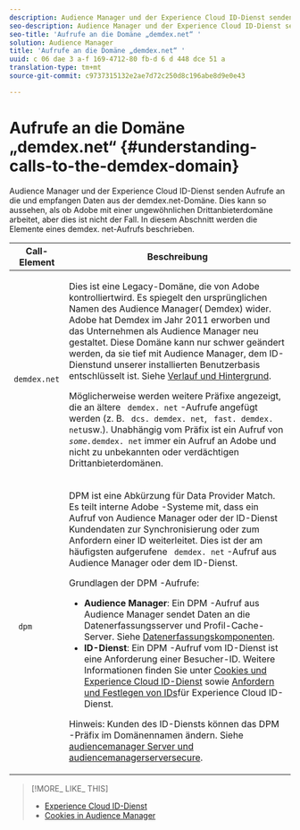 ```yaml
---
description: Audience Manager und der Experience Cloud ID-Dienst senden Aufrufe an die und empfangen Daten aus der demdex.net-Domäne. Dies kann so aussehen, als ob Adobe mit einer ungewöhnlichen Drittanbieterdomäne arbeitet, aber dies ist nicht der Fall. In diesem Abschnitt werden die Elemente eines demdex. net-Aufrufs beschrieben.
seo-description: Audience Manager und der Experience Cloud ID-Dienst senden Aufrufe an die und empfangen Daten aus der demdex.net-Domäne. Dies kann so aussehen, als ob Adobe mit einer ungewöhnlichen Drittanbieterdomäne arbeitet, aber dies ist nicht der Fall. In diesem Abschnitt werden die Elemente eines demdex. net-Aufrufs beschrieben.
seo-title: 'Aufrufe an die Domäne „demdex.net“ '
solution: Audience Manager
title: 'Aufrufe an die Domäne „demdex.net“ '
uuid: c 06 dae 3 a-f 169-4712-80 fb-d 6 d 448 dce 51 a
translation-type: tm+mt
source-git-commit: c9737315132e2ae7d72c250d8c196abe8d9e0e43

---
```



# Aufrufe an die Domäne „demdex.net“ {#understanding-calls-to-the-demdex-domain}

Audience Manager und der Experience Cloud ID-Dienst senden Aufrufe an die und empfangen Daten aus der demdex.net-Domäne. Dies kann so aussehen, als ob Adobe mit einer ungewöhnlichen Drittanbieterdomäne arbeitet, aber dies ist nicht der Fall. In diesem Abschnitt werden die Elemente eines demdex. net-Aufrufs beschrieben.

<table id="table_B846CBEDDA4C4AD19416F7C27FC325C6"> 
 <thead> 
  <tr> 
   <th colname="col1" class="entry"> Call-Element </th> 
   <th colname="col2" class="entry"> Beschreibung </th> 
  </tr> 
 </thead>
 <tbody> 
  <tr> 
   <td colname="col1"> <p> <code> demdex.net</code> </p> </td> 
   <td colname="col2"> <p>Dies ist eine Legacy-Domäne, die von <span class="keyword"> Adobe kontrolliert</span>wird. Es spiegelt den <span class="keyword"> ursprünglichen Namen des Audience Manager</span>(<span class="keyword"> Demdex</span>) wider. <span class="keyword"> Adobe</span> hat <span class="keyword"> Demdex</span> im Jahr 2011 erworben und das Unternehmen als <span class="keyword"> Audience Manager neu gestaltet</span>. Diese Domäne kann nur schwer geändert werden, da sie tief mit <span class="keyword"> Audience Manager</span>, dem <span class="wintitle"> ID-Dienst</span>und unserer installierten Benutzerbasis entschlüsselt ist. Siehe <a href="../overview/aam-overview.md#history-and-background"> Verlauf und Hintergrund</a>. </p> <p>Möglicherweise werden weitere Präfixe angezeigt, die an ältere <code> demdex. net</code> -Aufrufe angefügt werden (z. B. <code> dcs. demdex. net</code>, <code> fast. demdex. net</code>usw.). Unabhängig vom Präfix ist ein Aufruf von <code><i>some.</i>demdex. net</code> immer ein Aufruf an <span class="keyword"> Adobe</span> und nicht zu unbekannten oder verdächtigen Drittanbieterdomänen. </p> </td> 
  </tr> 
  <tr> 
   <td colname="col1"> <p> <code> dpm</code> </p> </td> 
   <td colname="col2"> <p><span class="wintitle"> DPM</span> ist eine Abkürzung für <span class="wintitle"> Data Provider Match</span>. Es teilt interne <span class="keyword"> Adobe</span> -Systeme mit, dass ein Aufruf von <span class="keyword"> Audience Manager</span> oder der <span class="wintitle"> ID-Dienst</span> Kundendaten zur Synchronisierung oder zum Anfordern einer ID weiterleitet. Dies ist der am häufigsten aufgerufene <code> demdex. net</code> -Aufruf aus <span class="keyword"> Audience Manager</span> oder dem <span class="wintitle"> ID-Dienst</span>. </p> <p><span class="wintitle"> Grundlagen der DPM</span> -Aufrufe: </p> <p> 
     <ul id="ul_44023BB060774518BE414EE10820C141"> 
      <li id="li_0F94D1988A6944BA885FD40AB26FC49F"> <b><span class="keyword"> Audience Manager</span></b>: Ein <span class="wintitle"> DPM</span> -Aufruf aus <span class="keyword"> Audience Manager</span> sendet Daten an die <span class="wintitle"> Datenerfassungsserver</span> und <span class="wintitle"> Profil-Cache-Server</span>. Siehe <a href="../reference/system-components/components-data-collection.md"> Datenerfassungskomponenten</a>. </li> 
      <li id="li_5A7EA9EE16EE4D828F0A24AE2B969122"> <b><span class="wintitle"> ID-Dienst</span></b>: Ein <span class="wintitle"> DPM</span> -Aufruf vom <span class="wintitle"> ID-Dienst</span> ist eine Anforderung einer Besucher-ID. Weitere Informationen finden Sie unter <a href="https://marketing.adobe.com/resources/help/en_US/mcvid/mcvid_cookies.html" format="https" scope="external"> Cookies und Experience Cloud ID-Dienst</a> sowie <a href="https://marketing.adobe.com/resources/help/en_US/mcvid/mcvid_id_request.html" format="https" scope="external"> Anfordern und Festlegen von IDs</a>für Experience Cloud ID-Dienst. </li> 
     </ul> </p> <p> <p>Hinweis: <span class="wintitle"> Kunden des ID-Diensts</span> können das <span class="wintitle"> DPM</span> -Präfix im Domänennamen ändern. Siehe <a href="https://marketing.adobe.com/resources/help/en_US/mcvid/mcvid-subdomain-config.html" format="https" scope="external"> audiencemanager Server und audiencemanagerserversecure</a>. </p> </p> </td> 
  </tr> 
 </tbody> 
</table>

>[!MORE_ LIKE_ THIS]
>
>* [Experience Cloud ID-Dienst](https://marketing.adobe.com/resources/help/en_US/mcvid/)
>* [Cookies in Audience Manager](https://marketing.adobe.com/resources/help/en_US/whitepapers/cookies/cookies_am.html)

